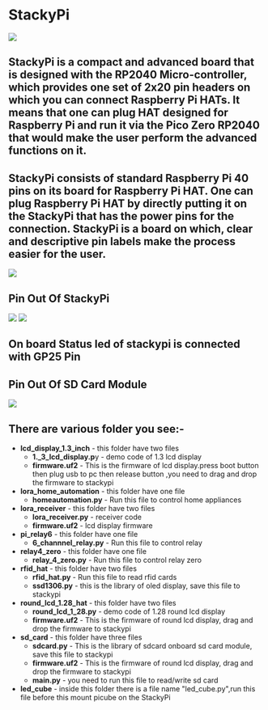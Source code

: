 # StackyPi
<img src= "https://github.com/sbcshop/StackyPi/blob/main/images/Capture.JPG" />

## StackyPi is a compact and advanced board that is designed with the RP2040 Micro-controller, which provides one set of 2x20 pin headers on which you can connect Raspberry Pi HATs. It means that one can plug HAT designed for Raspberry Pi and run it via the Pico Zero RP2040 that would make the user perform the advanced functions on it.

## StackyPi consists of standard Raspberry Pi 40 pins on its board for Raspberry Pi HAT. One can plug Raspberry Pi HAT by directly putting it on the StackyPi that has the power pins for the connection. StackyPi is a board on which, clear and descriptive pin labels make the process easier for the user.

<img src= "https://github.com/sbcshop/StackyPi/blob/main/images/img4.png" />

## Pin Out Of StackyPi
<img src= "https://github.com/sbcshop/StackyPi/blob/main/images/img6.png" />
<img src= "https://github.com/sbcshop/StackyPi/blob/main/images/img.JPG" />

## On board Status led of stackypi is connected with GP25 Pin

## Pin Out Of SD Card Module
<img src= "https://github.com/sbcshop/StackyPi/blob/main/images/img1.JPG" />

## There are various folder you see:-
  * **lcd_display_1.3_inch** - this folder have two files
    * **1._3_lcd_display.p**y - demo code of 1.3 lcd display
    * **firmware.uf2** - This is the firmware of lcd display.press boot button then plug usb to pc then release button ,you need to drag and drop the firmware to stackypi 
  * **lora_home_automation** -  this folder have one file
    * **homeautomation.py** - Run this file to control home appliances
  * **lora_receiver** - this folder have two files
    * **lora_receiver.py** - receiver code
    * **firmware.uf2** -  lcd display firmware
  * **pi_relay6** - this folder have one file
    * **6_channnel_relay.py** - Run this file to control relay
  * **relay4_zero** - this folder have one file
    * **relay_4_zero.py** - Run this file to control relay zero
  * **rfid_hat** - this folder have two files
    * **rfid_hat.py** - Run this file to read rfid cards
    * **ssd1306.py** - this is the library of oled display, save this file to stackypi 
  * **round_lcd_1.28_hat** - this folder have two files
    * **round_lcd_1_28.py** - demo code of 1.28 round lcd display
    * **firmware.uf2** - This is the firmware of round lcd display, drag and drop the firmware to stackypi 
  * **sd_card** - this folder have three files
    * **sdcard.py** - This is the library of sdcard onboard sd card module, save this file to stackypi 
    * **firmware.uf2** - This is the firmware of round lcd display, drag and drop the firmware to stackypi
    * **main.py** - you need to run this file to read/write sd card
  * **led_cube** - inside this folder there is a file name "led_cube.py",run this file before this mount picube on the StackyPi
  




